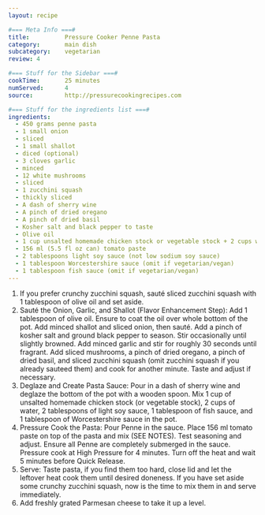 ```yaml
---
layout: recipe

#=== Meta Info ===#
title: 			Pressure Cooker Penne Pasta
category:		main dish					
subcategory:	vegetarian
review: 4

#=== Stuff for the Sidebar ===#
cookTime:		25 minutes
numServed:		4
source:			http://pressurecookingrecipes.com

#=== Stuff for the ingredients list ===#
ingredients:
  - 450 grams penne pasta
  - 1 small onion
  - sliced
  - 1 small shallot
  - diced (optional)
  - 3 cloves garlic
  - minced
  - 12 white mushrooms
  - sliced
  - 1 zucchini squash
  - thickly sliced
  - A dash of sherry wine
  - A pinch of dried oregano
  - A pinch of dried basil
  - Kosher salt and black pepper to taste
  - Olive oil
  - 1 cup unsalted homemade chicken stock or vegetable stock + 2 cups water
  - 156 ml (5.5 fl oz can) tomato paste
  - 2 tablespoons light soy sauce (not low sodium soy sauce)
  - 1 tablespoon Worcestershire sauce (omit if vegetarian/vegan)
  - 1 tablespoon fish sauce (omit if vegetarian/vegan)
---
```


1. If you prefer crunchy zucchini squash, sauté sliced zucchini squash with 1 tablespoon of olive oil and set aside.
2. Sauté the Onion, Garlic, and Shallot (Flavor Enhancement Step): Add 1 tablespoon of olive oil. Ensure to coat the oil over whole bottom of the pot. Add minced shallot and sliced onion, then sauté. Add a pinch of kosher salt and ground black pepper to season. Stir occasionally until slightly browned. Add minced garlic and stir for roughly 30 seconds until fragrant. Add sliced mushrooms, a pinch of dried oregano, a pinch of dried basil, and sliced zucchini squash (omit zucchini squash if you already sauteed them) and cook for another minute. Taste and adjust if necessary.
3. Deglaze and Create Pasta Sauce: Pour in a dash of sherry wine and deglaze the bottom of the pot with a wooden spoon. Mix 1 cup of unsalted homemade chicken stock (or vegetable stock), 2 cups of water, 2 tablespoons of light soy sauce, 1 tablespoon of fish sauce, and 1 tablespoon of Worcestershire sauce in the pot.
4. Pressure Cook the Pasta: Pour Penne in the sauce. Place 156 ml tomato paste on top of the pasta and mix (SEE NOTES). Test seasoning and adjust. Ensure all Penne are completely submerged in the sauce. Pressure cook at High Pressure for 4 minutes. Turn off the heat and wait 5 minutes before Quick Release.
5. Serve: Taste pasta, if you find them too hard, close lid and let the leftover heat cook them until desired doneness. If you have set aside some crunchy zucchini squash, now is the time to mix them in and serve immediately.
6. Add freshly grated Parmesan cheese to take it up a level.
